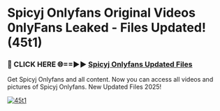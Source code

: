# Spicyj Onlyfans Original Videos 0nlyFans Leaked - Files Updated! (45t1)

<h3>🔴 CLICK HERE 🌐==►► <a href="https://tinyurl.com/ehrbuxhb" rel="nofollow">Spicyj Onlyfans Updated Files</a></h3>

Get Spicyj Onlyfans and all content. Now you can access all videos and pictures of Spicyj Onlyfans. New Updated Files 2025!

[![45t1](https://i.imgur.com/lVYEuWS.gif)](https://tinyurl.com/ehrbuxhb)
